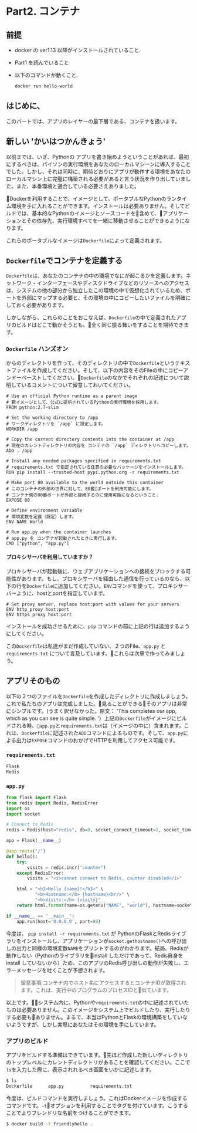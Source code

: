 # Part2. コンテナ

## 前提

- docker の ver1.13 以降がインストールされていること.
- Part1 を読んでいること
- 以下のコマンドが動くこと.

   ```sh
   docker run hello-world
   ```

## はじめに、

このパートでは、アプリのレイヤーの最下層である、コンテナを扱います。

## 新しい 'かいはつかんきょう'

以前までは、いざ、Pythonの アプリを書き始めようということがあれば、最初にするべきは、パイソンの実行環境をあなたのローカルマシーンに導入することでした。しかし、それは同時に、期待どおりにアプリが動作する環境をあなたのローカルマシン上に完璧に構築される必要があると言う状況を作り出していました。また、本番環境と適合している必要さえありました。

Dockerを利用することで、イメージとして、ポータブルなPythonのランタイム環境を手に入れることができます。インストールは必要ありません。そしてビルドでは、基本的なPythonのイメージとソースコードを含めて、アプリケーションとその依存先、実行環境すべてを一緒に移動させることができるようになります。

これらのポータブルなイメージは`Dockerfile`によって定義されます。

## `Dockerfile`でコンテナを定義する

`Dockerfile`は、あなたのコンテナの中の環境でなにが起こるかを定義します。ネットワーク・インターフェースやディスクドライブなどのリソースへのアクセスは、システムの他の部分から独立したこの環境の中で仮想化されているため、ポートを外部にマップする必要と、その環境の中にコピーしたいファイルを明確にしておく必要があります。

しかしながら、これらのことをおこなえば、`Dockerfile`の中で定義されたアプリのビルドはどこで動かそうとも、全く同じ振る舞いをすることを期待できます。

### `Dockerfile` ハンズオン

からのディレクトリを作って、そのディレクトリの中で`Dockerfile`というテキストファイルを作成してください。そして、以下の内容をそのFileの中にコピーアンドーペーストしてください。`Dockerfile`のなかでそれぞれの記述について説明しているコメントについて留意しておいてください。

```docker
# Use an official Python runtime as a parent image
# 親イメージとして、公式に提供されているPythonの実行環境を採用します。
FROM python:2.7-slim

# Set the working directory to /app
# ワークディレクトリを `/app` に設定します。
WORKDIR /app

# Copy the current directory contents into the container at /app
# 現在のカレントディレクトリの内容を コンテナの `/app` ディレクトリへコピーします。
ADD . /app

# Install any needed packages specified in requirements.txt
# requirements.txt で指定されている任意の必要なパッケージをインストールします。
RUN pip install --trusted-host pypi.python.org -r requirements.txt

# Make port 80 available to the world outside this container
# このコンテナの外部の世界に対して、80番ポートを利用可能にします。
# コンテナ側の80番ポートが外部と接続するのに使用可能になるということ.
EXPOSE 80

# Define environment variable
# 環境変数を定義（設定）します。
ENV NAME World

# Run app.py when the container launches
# app.py を コンテナが起動されたときに実行します。
CMD ["python", "app.py"]
```

#### プロキシサーバを利用していますか？

プロキシサーバが起動後に、ウェブアプリケーションへの接続をブロックする可能性があります。もし、プロキシサーバを経由した通信を行っているのなら、以下の行を`Dockerfile`に追加してください。`ENV`コマンドを使って、プロキシサーバーように、hostとportを指定しています。

```docker
# Set proxy server, replace host:port with values for your servers
ENV http_proxy host:port
ENV https_proxy host:port
```

インストールを成功させるために、`pip` コマンドの前に上記の行は追加するようにしてください。

この`Dockerfile`は私達がまだ作成していない、２つのFile、`app.py` と `requirements.txt` について言及しています。これらは次章で作ってみましょう。

## アプリそのもの

以下の２つのファイルを`Dockerfile`を作成したディレクトリに作成しましょう。これで私たちのアプリは完成しました。見ることができるそのアプリは非常にシンプルです。(うまく訳せなかった。原文： 'This completes our app, which as you can see is quite simple. '）上記の`Dockerfile`がイメージにビルドされる時、`app.py`と`requirements.txt`は（イメージの中に）含まれます。これは、`Dockerfile`に記述された`ADD`コマンドによるものです。そして、`app.py`による出力は`EXPOSE`コマンドのおかげでHTTPを利用してアクセス可能です。

### `requirements.txt`

```txt
Flask
Redis
```

### `app.py`

```python
from flask import Flask
from redis import Redis, RedisError
import os
import socket

# Connect to Redis
redis = Redis(host="redis", db=0, socket_connect_timeout=2, socket_timeout=2)

app = Flask(__name__)

@app.route("/")
def hello():
    try:
        visits = redis.incr("counter")
    except RedisError:
        visits = "<i>cannot connect to Redis, counter disabled</i>"

    html = "<h3>Hello {name}!</h3>" \
           "<b>Hostname:</b> {hostname}<br/>" \
           "<b>Visits:</b> {visits}"
    return html.format(name=os.getenv("NAME", "world"), hostname=socket.gethostname(), visits=visits)

if __name__ == "__main__":
    app.run(host='0.0.0.0', port=80)
```

今度は、 `pip install -r requirements.txt` が PythonのFlaskとRedisライブラリをインストールし、アプリケーションが`socket.gethostname()`への呼び出しの出力と同様の環境変数`NAME`をプリントするのがわかります。結局、Redisが動作しない（Pythonのライブラリをinstall しただけであって、Redis自身をinstall していないから）ため、このアプリのRedis呼び出しの動作が失敗し、エラーメッセージを吐くことが予想されます。

>留意事項:コンテナ内でホスト名にアクセスするとコンテナIDが取得されます。これは、実行中のプログラムのプロセスIDと似ています。

以上です。システム内に、Pythonや`requirements.txt`の中に記述されていたものは必要ありません。このイメージをシステム上でビルドしたり、実行したりする必要もありません。まるで、本当はPythonとFlaskの環境構築をしていないようですが、しかし実際にあなたはその環境を手にしています。

### アプリのビルド

アプリをビルドする準備はできています。先ほど作成した新しいディレクトリのトップレベルにカレントディレクトリがあることを確認してください。ここで`ls`を入力した際に、表示されれるべき画面をいかに記述します。

```sh
$ ls
Dockerfile		app.py			requirements.txt
```

今度は、ビルドコマンドを実行しましょう。これはDockerイメージを作成するコマンドです。`-t`オプションを利用することでタグを付けています。こうすることでよりフレンドリな名前をつけることができます。

```sh
$ docker build -t friendlyhello .
```